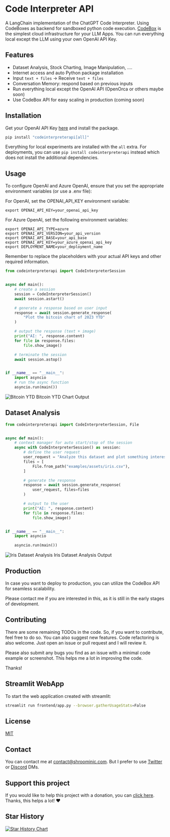# Code Interpreter API

A LangChain implementation of the ChatGPT Code Interpreter.
Using CodeBoxes as backend for sandboxed python code execution.
[CodeBox](https://github.com/shroominic/codebox-api/tree/main) is the simplest cloud infrastructure for your LLM Apps.
You can run everything local except the LLM using your own OpenAI API Key.

## Features

- Dataset Analysis, Stock Charting, Image Manipulation, ....
- Internet access and auto Python package installation
- Input `text + files` -> Receive `text + files`
- Conversation Memory: respond based on previous inputs
- Run everything local except the OpenAI API (OpenOrca or others maybe soon)
- Use CodeBox API for easy scaling in production (coming soon)

## Installation

Get your OpenAI API Key [here](https://platform.openai.com/account/api-keys) and install the package.

```bash
pip install "codeinterpreterapi[all]"
```

Everything for local experiments are installed with the `all` extra.
For deployments, you can use `pip install codeinterpreterapi` instead which does not install the additional dependencies.

## Usage

To configure OpenAI and Azure OpenAI, ensure that you set the appropriate environment variables (or use a .env file):

For OpenAI, set the OPENAI_API_KEY environment variable:
```
export OPENAI_API_KEY=your_openai_api_key
```

For Azure OpenAI, set the following environment variables:
```
export OPENAI_API_TYPE=azure
export OPENAI_API_VERSION=your_api_version
export OPENAI_API_BASE=your_api_base
export OPENAI_API_KEY=your_azure_openai_api_key
export DEPLOYMENT_NAME=your_deployment_name
```

Remember to replace the placeholders with your actual API keys and other required information.

```python
from codeinterpreterapi import CodeInterpreterSession


async def main():
    # create a session
    session = CodeInterpreterSession()
    await session.astart()

    # generate a response based on user input
    response = await session.generate_response(
        "Plot the bitcoin chart of 2023 YTD"
    )

    # output the response (text + image)
    print("AI: ", response.content)
    for file in response.files:
        file.show_image()

    # terminate the session
    await session.astop()


if __name__ == "__main__":
    import asyncio
    # run the async function
    asyncio.run(main())

```

![Bitcoin YTD](https://github.com/shroominic/codeinterpreter-api/blob/main/examples/assets/bitcoin_chart.png?raw=true)
Bitcoin YTD Chart Output

## Dataset Analysis

```python
from codeinterpreterapi import CodeInterpreterSession, File


async def main():
    # context manager for auto start/stop of the session
    async with CodeInterpreterSession() as session:
        # define the user request
        user_request = "Analyze this dataset and plot something interesting about it."
        files = [
            File.from_path("examples/assets/iris.csv"),
        ]

        # generate the response
        response = await session.generate_response(
            user_request, files=files
        )

        # output to the user
        print("AI: ", response.content)
        for file in response.files:
            file.show_image()


if __name__ == "__main__":
    import asyncio

    asyncio.run(main())
```

![Iris Dataset Analysis](https://github.com/shroominic/codeinterpreter-api/blob/main/examples/assets/iris_analysis.png?raw=true)
Iris Dataset Analysis Output

## Production

In case you want to deploy to production, you can utilize the CodeBox API for seamless scalability.

Please contact me if you are interested in this, as it is still in the early stages of development.

## Contributing

There are some remaining TODOs in the code.
So, if you want to contribute, feel free to do so.
You can also suggest new features. Code refactoring is also welcome.
Just open an issue or pull request and I will review it.

Please also submit any bugs you find as an issue with a minimal code example or screenshot.
This helps me a lot in improving the code.

Thanks!

## Streamlit WebApp

To start the web application created with streamlit:

```bash
streamlit run frontend/app.py --browser.gatherUsageStats=False
```

## License

[MIT](https://choosealicense.com/licenses/mit/)

## Contact

You can contact me at [contact@shroominic.com](mailto:contact@shroominic.com).
But I prefer to use [Twitter](https://twitter.com/shroominic) or [Discord](https://discord.gg/QYzBtq37) DMs.

## Support this project

If you would like to help this project with a donation, you can [click here](https://ko-fi.com/shroominic).
Thanks, this helps a lot! ❤️

## Star History

<a href="https://star-history.com/#shroominic/codeinterpreter-api&Date">
  <picture>
    <source media="(prefers-color-scheme: dark)" srcset="https://api.star-history.com/svg?repos=shroominic/codeinterpreter-api&type=Date&theme=dark" />
    <source media="(prefers-color-scheme: light)" srcset="https://api.star-history.com/svg?repos=shroominic/codeinterpreter-api&type=Date" />
    <img alt="Star History Chart" src="https://api.star-history.com/svg?repos=shroominic/codeinterpreter-api&type=Date" />
  </picture>
</a>
